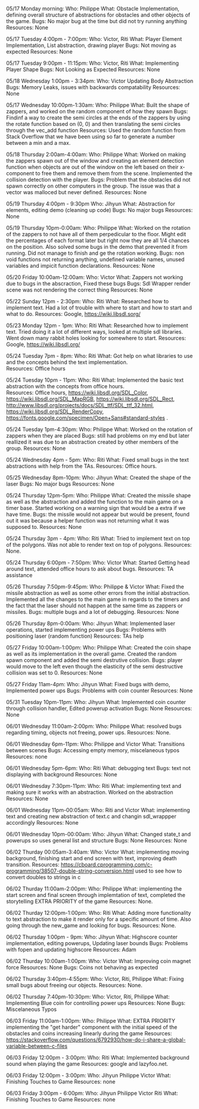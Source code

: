 05/17 Monday morning:
    Who: Philippe
    What: Obstacle Implementation, defining overall structure of abstractions for obstacles and other objects of the game.
    Bugs: No major bug at the time but did not try running anything
    Resources: None

05/17 Tuesday 4:00pm - 7:00pm:
    Who: Victor, Riti
    What: Player Element Implementation, List abstraction, drawing player
    Bugs: Not moving as expected
    Resources: None

05/17 Tuesday 9:00pm - 11:15pm:
    Who: Victor, Riti
    What: Implementing Player Shape
    Bugs: Not Looking as Expected
    Resources: None

05/18 Wednesday 1:00pm - 3:34pm:
    Who: Victor
    Updating Body Abstraction
    Bugs: Memory Leaks, issues with backwards compatability
    Resources: None

 05/17 Wednesday 10:00pm-1:30am:
    Who: Philippe
    What: Built the shape of zappers, and worked on the random component of how they spawn
    Bugs: Findinf a way to create the semi circles at the ends of the zappers by using the rotate function based on (0, 0) and then translating the semi circles through the vec_add function
    Resources: Used the random function from Stack Overflow that we have been using so far to generate a number between a min and a max.

 05/18 Thursday 2:00am-4:00am:
    Who: Philippe
    What: Worked on making the zappers spawn out of the window and creating an element detection function when objects are out of the window on the left based on their x-component to free them and remove them from the scene. Implemented the collision detection with the player.
    Bugs: Problem that the obstacles did not spawn correctly on other computers in the group. The issue was that a vector was malloced but never defined.
    Resources: None

05/19 Thursday 4:00pm - 9:30pm
    Who: Jihyun
    What: Abstraction for elements, editing demo (cleaning up code)
    Bugs: No major bugs
    Resources: None

 05/19 Thursday 10pm-0:00am:
    Who: Philippe
    What: Worked on the rotation of the zappers to not have all of them perpedicular to the floor. Might edit the percentages of each format later but right now they are all 1/4 chances on the position. Also solved some bugs in the demo that prevented it from running. Did not manage to finish and ge the rotation working.
    Bugs: non void functions not returning anything, undefined variable names, unused variables and impicit function declarations.
    Resources: None

05/20 Friday 10:00am-12:00am:
   Who: Victor
   What: Zappers not working due to bugs in the abscraction, Fixed these bugs
   Bugs: Sdl Wrapper render scene was not rendering the correct thing
   Resources: None

 05/22 Sunday 12pm - 2:30pm:
    Who: Riti 
    What: Researched how to implement text. Had a lot of trouble with where to start and how to start and what to do. 
    Resources: Google, https://wiki.libsdl.sorg/

 05/23 Monday 12pm - 1pm:
    Who: Riti 
    What: Researched how to implement text. Tried doing it a lot of different ways, looked at multiple sdl libraries. Went down many rabbit holes looking for somewhere to start. 
    Resources: Google, https://wiki.libsdl.org/

 05/24 Tuesday 7pm - 8pm:
    Who: Riti 
    What: Got help on what libraries to use and the concepts behind the text implementation.  
    Resources: Office hours

 05/24 Tuesday 10pm - 11pm:
    Who: Riti 
    What: Implemented the basic text abstraction with the concepts from office hours.  
    Resources: Office hours, https://wiki.libsdl.org/SDL_Color, https://wiki.libsdl.org/SDL_MapRGB, https://wiki.libsdl.org/SDL_Rect, http://www.libsdl.org/projects/docs/SDL_ttf/SDL_ttf_32.html, https://wiki.libsdl.org/SDL_RenderCopy, https://fonts.google.com/specimen/Open+Sans#standard-styles .  

05/24 Tuesday 1pm-4:30pm:
    Who: Philippe
    What: Worked on the rotation of zappers when they are placed
    Bugs: still had problems on my end but later reallized it was due to an abstraction created by other members of the group.
    Resources: None

 05/24 Wednesday 4pm - 5pm:
    Who: Riti 
    What: Fixed small bugs in the text abstractions with help from the TAs. 
    Resources: Office hours. 

 05/25 Wednesday 8pm-10pm:
    Who: Jihyun
    What: Created the shape of the laser
    Bugs: No major bugs
    Resources: None

05/24 Thursday 12pm-5pm:
    Who: Philippe
    What: Created the missile shape as well as the abstraction and added the function to the main game on a timer base. Started working on a warning sign that would be a extra if we have time.
    Bugs: the missile would not appear but would be present, found out it was because a helper function was not returning what it was supposed to.
    Resources: None

05/24 Thursday 3pm - 4pm:
    Who: Riti 
    What: Tried to implement text on top of the polygons. Was not able to render text on top of polygons. 
    Resources: None. 

05/24 Thursday 6:00pm - 7:50pm:
    Who: Victor 
    What: Started Getting head around text, attended office hours to ask about bugs. 
    Resources: TA assistance

05/26 Thursday 7:50pm-9:45pm:
    Who: Philippe & Victor
    What: Fixed the missile abstraction as well as some other errors from the initial abstraction. Implemented all the changes to the main game in regards to the timers and the fact that the laser should not happen at the same time as zappers or missiles.
    Bugs: multiple bugs and a lot of debugging.
    Resources: None

 05/26 Thursday 8pm-0:00am:
    Who: Jihyun
    What: Implemented laser operations, started implementing power ups
    Bugs: Problems with positioning laser (random function)
    Resources: TAs help

05/27 Friday 10:00am-1:00pm:
    Who: Philippe
    What: Created the coin shape as well as its implementation in the overall game. Created the random spawn component and added the semi destrutive collision.
    Bugs: player would move to the left even though the elasticity of the semi destructive collision was set to 0.
    Resources: None

 05/27 Friday 11am-4pm:
    Who: Jihyun
    What: Fixed bugs with demo, Implemented power ups
    Bugs: Problems with coin counter
    Resources: None

05/31 Tuesday 10pm-11pm:
    Who: Jihyun
    What: Implemented coin counter through collision handler, Edited powerup activation
    Bugs: None
    Resources: None

06/01 Wednesday 11:00am-2:00pm:
   Who: Philippe
   What: resolved bugs regarding timing, objects not freeing, power ups.
   Resources: None.

06/01 Wednesday 6pm-11pm:
   Who: Philippe and Victor
   What: Transitions between scenes
   Bugs: Accessing empty memory, miscelaneous typos
   Resources: none

06/01 Wednesday 5pm-6pm:
   Who: Riti 
   What: debugging text
   Bugs: text not displaying with background
   Resources: None

06/01 Wednesday 7:30pm-11pm:
   Who: Riti 
   What: implementing text and making sure it works with an abstraction. Worked on the abstraction
   Resources: None

06/01 Wednesday 11pm-00:05am:
   Who: Riti and Victor
   What: implementing text and creating new abstraction of text.c and changin sdl_wrappper accordingly
   Resources: None

06/01 Wednesday 10pm-00:00am:
    Who: Jihyun
    What: Changed state_t and powerups so uses general list and structure
    Bugs: None
    Resources: None

06/02 Thurday 00:05am-3:40am:
   Who: Victor
   What: implementing moving background, finishing start and end screen with text, improving death transition.
   Resources: https://cboard.cprogramming.com/c-programming/38507-double-string-conversion.html used to see how to convert doubles to strings in c

06/02 Thurday 11:00am-2:00pm:
   Who: Philippe
   What: implementing the start screen and final screen through implemtation of text, completed the storytelling EXTRA PRIORITY of the game
   Resources: None.

06/02 Thurday 12:00pm-1:00pm:
   Who: Riti 
   What: Adding more functionality to text abstraction to make it render only for a specific amount of time. Also going through the new_game and looking for bugs. 
   Resources: None. 

06/02 Thursday 1:00pm - 9pm:
    Who: Jihyun
    What: Highscore counter implementation, editing powerups, Updating laser bounds
    Bugs: Problems with fopen and updating highscore
    Resources: Adam

06/02 Thurday 10:00am-1:00pm:
   Who: Victor
   What: Improving coin magnet force
   Resources: None
   Bugs: Coins not behaving as expected

06/02 Thursday 3:40pm-4:55pm:
   Who: Victor, Riti, Philippe 
   What: Fixing small bugs about freeing our objects.
   Resources: None. 

06/02 Thursday 7:40pm-10:30pm:
   Who: Victor, Riti, Philippe
   What: Implementing Blue coin for controlling power ups
   Resources: None
   Bugs: Miscelaneous Typos

06/03 Friday 11:00am-1:00pm:
   Who: Philippe
   What: EXTRA PRIORITY implementing the "get harder" component with the initial speed of the obstacles and coins increasing linearly during the game
   Resources: https://stackoverflow.com/questions/6792930/how-do-i-share-a-global-variable-between-c-files

06/03 Friday 12:00pm - 3:00pm:
   Who: Riti 
   What: Implemented background sound when playing the game
   Resources: google and lazyfoo.net. 

06/03 Friday 12:00pm - 3:00pm:
   Who: Jihyun Philippe Victor
   What: Finishing Touches to Game
   Resources: none

06/03 Friday 3:00pm - 6:00pm:
   Who: Jihyun Philippe Victor Riti
   What: Finishing Touches to Game
   Resources: none